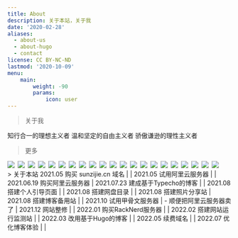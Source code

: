 ```yaml
---
title: About
description: 关于本站，关于我
date: '2020-02-28'
aliases:
  - about-us
  - about-hugo
  - contact
license: CC BY-NC-ND
lastmod: '2020-10-09'
menu:
    main: 
        weight: -90
        params:
            icon: user
---
```


> 关于我
</li>知行合一的理想主义者</li>
</li>温和坚定的自由主义者</li>
</li>骄傲谦逊的理性主义者</li>

> 更多
<div><img src="https://img.shields.io/badge/Edge-0078D7?style=for-the-badge&amp;logo=Microsoft-edge&amp;logoColor=white"> <img src="https://img.shields.io/badge/Google%20Chrome-4285F4?style=for-the-badge&amp;logo=GoogleChrome&amp;logoColor=white"> <img src="https://img.shields.io/badge/google%20assistant-4285F4?style=for-the-badge&amp;logo=google%20assistant&amp;logoColor=white"> <img src="https://img.shields.io/badge/github%20actions-%232671E5.svg?style=for-the-badge&amp;logo=githubactions&amp;logoColor=white"> <img src="https://img.shields.io/badge/adobe-%23FF0000.svg?style=for-the-badge&amp;logo=adobe&amp;logoColor=white"> <img src="https://img.shields.io/badge/figma-%23F24E1E.svg?style=for-the-badge&amp;logo=figma&amp;logoColor=white"> <img src="https://img.shields.io/badge/AlibabaCloud-%23FF6701.svg?style=for-the-badge&amp;logo=alibabacloud&amp;logoColor=white"> <img src="https://img.shields.io/badge/Cloudflare-F38020?style=for-the-badge&amp;logo=Cloudflare&amp;logoColor=white"> <img src="https://img.shields.io/badge/heroku-%23430098.svg?style=for-the-badge&amp;logo=heroku&amp;logoColor=white"> <img src="https://img.shields.io/badge/vercel-%23000000.svg?style=for-the-badge&amp;logo=vercel&amp;logoColor=white"> <img src="https://img.shields.io/badge/Visual%20Studio%20Code-0078d7.svg?style=for-the-badge&amp;logo=visual-studio-code&amp;logoColor=white"> <img src="https://img.shields.io/badge/html5-%23E34F26.svg?style=for-the-badge&amp;logo=html5&amp;logoColor=white"> <img src="https://img.shields.io/badge/latex-%23008080.svg?style=for-the-badge&amp;logo=latex&amp;logoColor=white"> <img src="https://img.shields.io/badge/python-3670A0?style=for-the-badge&amp;logo=python&amp;logoColor=ffdd54"> <img src="https://img.shields.io/badge/Microsoft-0078D4?style=for-the-badge&amp;logo=microsoft&amp;logoColor=white"> <img src="https://img.shields.io/badge/Android-3DDC84?style=for-the-badge&amp;logo=android&amp;logoColor=white"> <img src="https://img.shields.io/badge/chrome%20os-3d89fc?style=for-the-badge&amp;logo=google%20chrome&amp;logoColor=white"> <img src="https://img.shields.io/badge/Debian-D70A53?style=for-the-badge&amp;logo=debian&amp;logoColor=white"> <img src="https://img.shields.io/badge/Windows-0078D6?style=for-the-badge&amp;logo=windows&amp;logoColor=white"> <img src="https://img.shields.io/badge/docker-%230db7ed.svg?style=for-the-badge&amp;logo=docker&amp;logoColor=white"> <img src="https://img.shields.io/badge/Notion-%23000000.svg?style=for-the-badge&amp;logo=notion&amp;logoColor=white"></div>
> 关于本站
2021.05 购买 sunzijie.cn 域名
|
|
2021.05 试用阿里云服务器
|
|
2021.06.19 购买阿里云服务器
|
2021.07.23 建成基于Typecho的博客
|
|
2021.08 搭建个人引导页面
|
|
2021.08 搭建网盘目录
|
|
2021.08 搭建照片分享站
|  
2021.08 搭建博客备用站
|
|
2021.10 试用甲骨文服务器
|     - 顺便把阿里云服务器卖了
|
2021.12 网站整修
|
|
2022.01 购买RackNerd服务器
|
|
2022.02 搭建网站运行监测站
|    
|
2022.03 改用基于Hugo的博客
|  
|
2022.05 续费域名
|  
|
2022.07 优化博客体验
|
|

